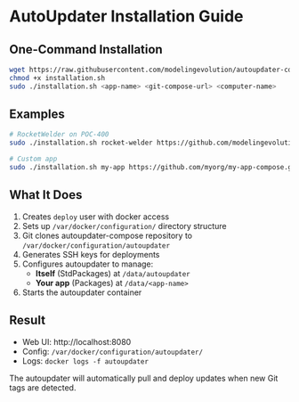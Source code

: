 # AutoUpdater Installation Guide

## One-Command Installation

```bash
wget https://raw.githubusercontent.com/modelingevolution/autoupdater-compose/master/installation.sh
chmod +x installation.sh
sudo ./installation.sh <app-name> <git-compose-url> <computer-name>
```

## Examples

```bash
# RocketWelder on POC-400
sudo ./installation.sh rocket-welder https://github.com/modelingevolution/rocketwelder-compose.git POC-400

# Custom app
sudo ./installation.sh my-app https://github.com/myorg/my-app-compose.git PROD-001
```

## What It Does

1. Creates `deploy` user with docker access
2. Sets up `/var/docker/configuration/` directory structure
3. Git clones autoupdater-compose repository to `/var/docker/configuration/autoupdater`
4. Generates SSH keys for deployments
5. Configures autoupdater to manage:
   - **Itself** (StdPackages) at `/data/autoupdater`
   - **Your app** (Packages) at `/data/<app-name>`
6. Starts the autoupdater container

## Result

- Web UI: http://localhost:8080
- Config: `/var/docker/configuration/autoupdater/`
- Logs: `docker logs -f autoupdater`

The autoupdater will automatically pull and deploy updates when new Git tags are detected.
